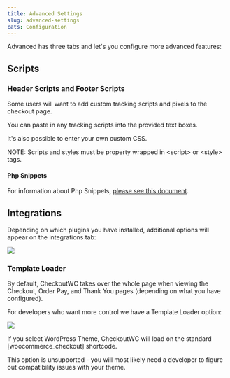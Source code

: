 ```yaml
---
title: Advanced Settings
slug: advanced-settings
cats: Configuration
---
```



  <p>
    Advanced has three tabs and let's you configure more advanced features:
  </p>
  <h2>
    Scripts
  </h2>
  <h3>
    Header Scripts and Footer Scripts
  </h3>
  <p>
    Some users will want to add custom tracking scripts and pixels to the checkout page.&nbsp;
  </p>
  <p>
    You can paste in any tracking scripts into the provided text boxes.&nbsp;
  </p>
  <p>
    It's also possible to enter your own custom CSS.&nbsp;
  </p>
  <p>
    NOTE: Scripts and styles must be property wrapped in &lt;script&gt; or &lt;style&gt; tags.&nbsp;
  </p>
  <h4>
    Php Snippets
  </h4>
  <p>
    For information about Php Snippets, <a href="https://cfw.test/documentation/how-to-add-a-custom-php-snippet">please see this document</a>.
  </p>
  <h2>
    Integrations
  </h2>
  <p>
    Depending on which plugins you have installed, additional options will appear on the integrations tab:
  </p>
  <p>
    <img src="https://s3.amazonaws.com/helpscout.net/docs/assets/5bdde2822c7d3a01757ac42e/images/60ae7ed7c1410a601d9ad32e/file-uNRXcrDSSB.png" />
  </p>
  <h3>
    Template Loader
  </h3>
  <p>
    By default, CheckoutWC takes over the whole page when viewing the Checkout, Order Pay, and Thank You pages (depending on what you have configured).&nbsp;
  </p>
  <p>
    For developers who want more control we have a Template Loader option:
  </p>
  <p>
    <img src="https://s3.amazonaws.com/helpscout.net/docs/assets/5bdde2822c7d3a01757ac42e/images/60ae7f8b9c887a0dfc553929/file-JMyTeicvD0.png" />
  </p>
  <p>
    If you select WordPress Theme, CheckoutWC will load on the standard [woocommerce_checkout] shortcode.&nbsp;
  </p>
  <p>
    This option is unsupported - you will most likely need a developer to figure out compatibility issues with your theme.
  </p>
